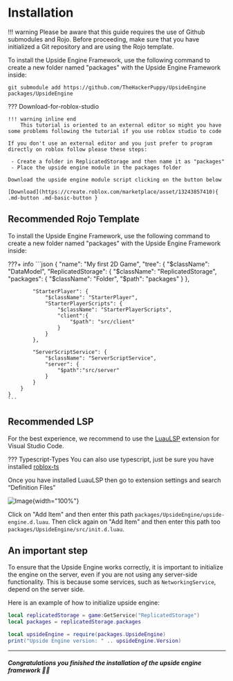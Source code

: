 # Installation

!!! warning
    Please be aware that this guide requires the use of Github submodules and Rojo. Before proceeding, make sure that you have initialized a Git repository and are using the Rojo template.

To install the Upside Engine Framework, use the following command to create a new folder named "packages" with the Upside Engine Framework inside:

```git
git submodule add https://github.com/TheHackerPuppy/UpsideEngine packages/UpsideEngine
```

??? Download-for-roblox-studio

    !!! warning inline end 
        This tutorial is oriented to an external editor so might you have some problems following the tutorial if you use roblox studio to code

    If you don't use an external editor and you just prefer to program directly on roblox follow please these steps:

     - Create a folder in ReplicatedStorage and then name it as "packages"
     - Place the upside engine module in the packages folder

    Download the upside engine module script clicking on the button below 

    [Download](https://create.roblox.com/marketplace/asset/13243857410){ .md-button .md-basic-button }



## Recommended Rojo Template

To install the Upside Engine Framework, use the following command to create a new folder named "packages" with the Upside Engine Framework inside:

???+ info 
    ```json
    {
       "name": "My first 2D Game",
        "tree": {
            "$className": "DataModel",
            "ReplicatedStorage": {
                "$className": "ReplicatedStorage",
                "packages": {
                    "$className": "Folder",
                    "$path": "packages"
                }
            },
        
            "StarterPlayer": {
                "$className": "StarterPlayer",
                "StarterPlayerScripts": {
                    "$className": "StarterPlayerScripts",
                    "client":{
                        "$path": "src/client"
                    }
                }
            },

            "ServerScriptService": {
                "$className": "ServerScriptService",
                "server": {
                    "$path":"src/server"
                }
            }
        }
    }
    ```

## Recommended LSP

For the best experience, we recommend to use the [LuauLSP](https://marketplace.visualstudio.com/items?itemName=JohnnyMorganz.luau-lsp) extension for Visual Studio Code.

??? Typescript-Types
	You can also use typescript, just be sure you have installed [roblox-ts](https://roblox-ts.com/)

Once you have installed LuauLSP then go to extension settings and search “Definition Files”

![Image](https://cdn.glitch.global/d1a228c9-9cc7-42e7-875e-5a138e0874ab/luauLSP.png){width="100%"}


Click on "Add Item" and then enter this path `packages/UpsideEngine/upside-engine.d.luau`. Then click again on "Add Item" and then enter this path too `packages/UpsideEngine/src/init.d.luau`.


## An important step

To ensure that the Upside Engine works correctly, it is important to initialize the engine on the server, even if you are not using any server-side functionality. This is because some services, such as `NetworkingService`, depend on the server side.

Here is an example of how to initialize upside engine:

```lua
local replicatedStorage = game:GetService("ReplicatedStorage")
local packages = replicatedStorage.packages

local upsideEngine = require(packages.UpsideEngine)
print("Upside Engine version: " .. upsideEngine.Version)
```
___

##### Congratulations you finished the installation of the upside engine framework 🎉🎉